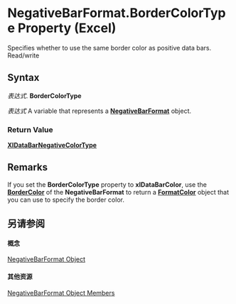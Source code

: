 
# NegativeBarFormat.BorderColorType Property (Excel)

 Specifies whether to use the same border color as positive data bars. Read/write


## Syntax

 _表达式_. **BorderColorType**

 _表达式_ A variable that represents a **[NegativeBarFormat](25daa644-29af-a7c1-1d11-be9c72cfff7a.md)** object.


### Return Value

 **[XlDataBarNegativeColorType](8d012c0e-c131-8b77-39f2-15fa3856b1c8.md)**


## Remarks

If you set the  **BorderColorType** property to **xlDataBarColor**, use the **[BorderColor](debe910b-db4a-8e6c-b3c0-3d6eb61fb4a2.md)** of the **NegativeBarFormat** to return a **[FormatColor](b7818b27-8790-ef52-c24e-8edbdcf979f2.md)** object that you can use to specify the border color.


## 另请参阅


#### 概念


[NegativeBarFormat Object](25daa644-29af-a7c1-1d11-be9c72cfff7a.md)
#### 其他资源


[NegativeBarFormat Object Members](http://msdn.microsoft.com/library/4c26bd77-17a6-453d-75d0-ac83066fab5b%28Office.15%29.aspx)